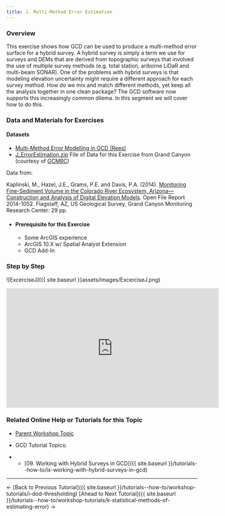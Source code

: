 ```yaml
---
title: J. Multi-Method Error Estimation
---
```


### Overview

This exercise shows how GCD can be used to produce a multi-method error surface for a hybrid survey. A hybrid survey is simply a term we use for surveys and DEMs that are derived from topographic surveys that involved the use of multiple survey methods (e.g. total station, ariborne LiDaR and multi-beam SONAR). One of the problems with hybrid surveys is that modeling elevation uncertainty might require a different approach for each survey method. How do we mix and match different methods, yet keep all the analysis together in one clean package? The GCD software now supports this increasingly common dilema. In this segment we will cover how to do this.

### Data and Materials for Exercises

#### Datasets

- [Multi-Method Error Modelling in GCD (Rees)](https://s3-us-west-2.amazonaws.com/etalweb.joewheaton.org/GCD/Workshop/2017/Bologna/Exercise/I_MultiMethod.zip) 
- [J_ErrorEstimation.zip](http://etalweb.joewheaton.org/etal_workshops/GCD/2015_USU/J_ErrorEstimation.zip) File of Data for this Exercise from Grand Canyon (courtesy of [GCMRC](https://www.gcmrc.gov/))



Data from: 

Kaplinski, M., Hazel, J.E., Grams, P.E. and Davis, P.A. (2014). [Monitoring Fine-Sediment Volume in the Colorado River Ecosystem, Arizona—Construction and Analysis of Digital Elevation Models](http://pubs.usgs.gov/of/2014/1052/). Open File Report 2014-1052. Flagstaff, AZ, US Geological Survey, Grand Canyon Monitoring Research Center: 29 pp.

  - #### Prerequisite for this Exercise

    - Some ArcGIS experience
    - ArcGIS 10.X w/ Spatial Analyst Extension
    - GCD Add-In

### Step by Step

![ExcerciseJ]({{ site.baseurl }}assets/images/ExcerciseJ.png)

<iframe width="560" height="315" src="https://www.youtube.com/embed/1MVNmbM99e4" frameborder="0" gesture="media" allow="encrypted-media" allowfullscreen></iframe>

### Related Online Help or Tutorials for this Topic

- [Parent Workshop Topic](http://gcdworkshop.joewheaton.org/workshop-topics/versions/3-day-workshop/2-errors-uncertainties/j-approaches-to-estimating-dem-errors)

- GCD Tutorial Topics:

- - [09. Working with Hybrid Surveys in GCD]({{ site.baseurl }}/tutorials--how-to/ix-working-with-hybrid-surveys-in-gcd)

------

← [Back to Previous Tutorial]({{ site.baseurl }}/tutorials--how-to/workshop-tutorials/i-dod-thresholding)        [Ahead to Next Tutorial]({{ site.baseurl }}/tutorials--how-to/workshop-tutorials/k-statistical-methods-of-estimating-error) →

